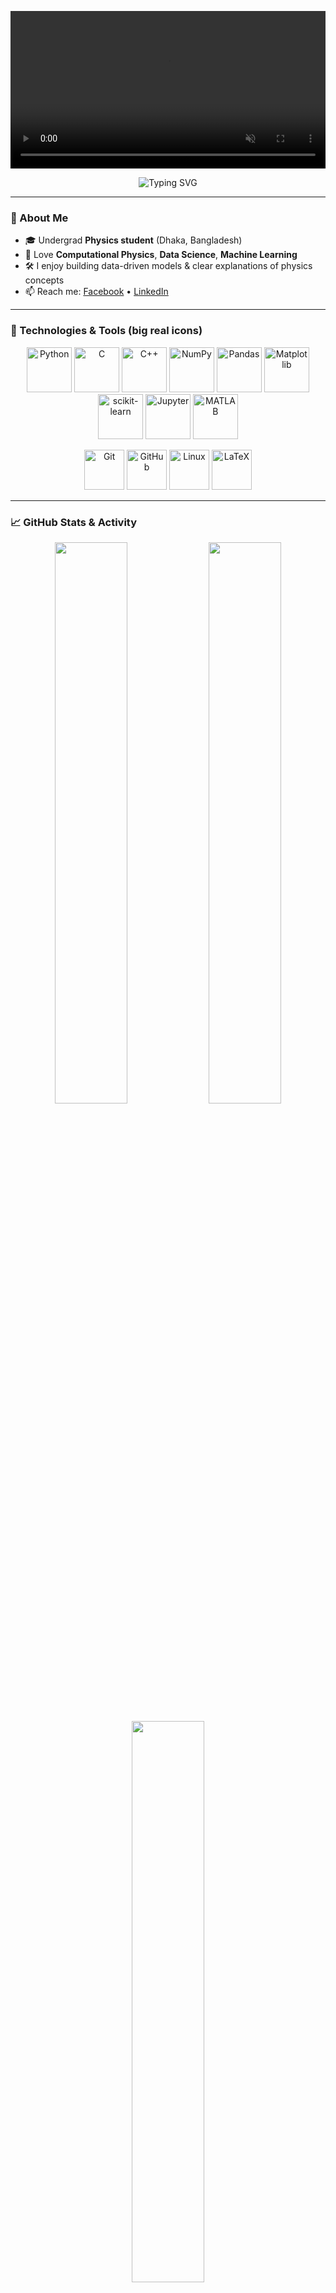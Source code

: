 <!-- 🔭 Hero video (README can't use bg-video CSS; this is the closest) -->
<p align="center">
  <video
    src="https://res.cloudinary.com/dl4lfh8em/video/upload/v1757064721/shuvasis_nlh2io.mp4"
    autoplay
    muted
    loop
    playsinline
    width="100%">
  </video>
</p>

<p align="center">
  <img src="https://readme-typing-svg.herokuapp.com?font=Poppins&size=24&duration=3000&pause=1000&color=4169E1&background=ffffff&center=true&vCenter=true&width=720&lines=Hi+there+👋,+I'm+Shuvashish+Sharma;Undergraduate+Physics+Student;Computational+Physics+%7C+Data+Science+%26+ML;Python%2C+C%2FC%2B%2B%2C+NumPy%2C+Pandas%2C+Matplotlib%2C+sklearn%2C+Jupyter%2C+MATLAB" alt="Typing SVG" />
</p>

---

### 🚀 About Me
- 🎓 Undergrad **Physics student** (Dhaka, Bangladesh)  
- 🧠 Love **Computational Physics**, **Data Science**, **Machine Learning**  
- 🛠️ I enjoy building data-driven models & clear explanations of physics concepts  
- 📫 Reach me: [Facebook](https://facebook.com/shodip.sharma) • [LinkedIn](https://www.linkedin.com/in/shuvashish-sharma-a95b27199)

---

### 🧰 Technologies & Tools (big real icons)
<p align="center">
  <!-- Core -->
  <img src="https://cdn.jsdelivr.net/gh/devicons/devicon/icons/python/python-original.svg" height="72" alt="Python" />
  <img src="https://cdn.jsdelivr.net/gh/devicons/devicon/icons/c/c-original.svg" height="72" alt="C" />
  <img src="https://cdn.jsdelivr.net/gh/devicons/devicon/icons/cplusplus/cplusplus-original.svg" height="72" alt="C++" />
  <!-- Sci/DS -->
  <img src="https://cdn.jsdelivr.net/gh/devicons/devicon/icons/numpy/numpy-original.svg" height="72" alt="NumPy" />
  <img src="https://cdn.jsdelivr.net/gh/devicons/devicon/icons/pandas/pandas-original.svg" height="72" alt="Pandas" />
  <img src="https://cdn.jsdelivr.net/gh/devicons/devicon/icons/matplotlib/matplotlib-original.svg" height="72" alt="Matplotlib" />
  <img src="https://cdn.jsdelivr.net/gh/devicons/devicon/icons/scikitlearn/scikitlearn-original.svg" height="72" alt="scikit-learn" />
  <img src="https://cdn.jsdelivr.net/gh/devicons/devicon/icons/jupyter/jupyter-original.svg" height="72" alt="Jupyter" />
  <img src="https://cdn.jsdelivr.net/gh/devicons/devicon/icons/matlab/matlab-original.svg" height="72" alt="MATLAB" />
</p>

<p align="center">
  <!-- Extras (optional) -->
  <img src="https://cdn.jsdelivr.net/gh/devicons/devicon/icons/git/git-original.svg" height="64" alt="Git" />
  <img src="https://cdn.jsdelivr.net/gh/devicons/devicon/icons/github/github-original.svg" height="64" alt="GitHub" />
  <img src="https://cdn.jsdelivr.net/gh/devicons/devicon/icons/linux/linux-original.svg" height="64" alt="Linux" />
  <img src="https://cdn.jsdelivr.net/gh/devicons/devicon/icons/latex/latex-original.svg" height="64" alt="LaTeX" />
  <!-- Add more if you want: pytorch, tensorflow, vscode, etc. -->
</p>

---

### 📈 GitHub Stats & Activity
<p align="center">
  <img width="48%" src="https://github-readme-stats.vercel.app/api?username=Shuvashish33&show_icons=true&theme=radical&hide_border=true&custom_title=My%20GitHub%20Stats" />
  <img width="48%" src="https://github-readme-streak-stats.herokuapp.com?user=Shuvashish33&theme=radical&hide_border=true" />
</p>

<p align="center">
  <img width="48%" src="https://github-readme-stats.vercel.app/api/top-langs/?username=Shuvashish33&layout=compact&theme=radical&hide_border=true&hide=Makefile,Batchfile&langs_count=8&custom_title=Top%20Languages%20Used" />
</p>

<p align="center">
  <img src="https://github-readme-activity-graph.vercel.app/graph?username=Shuvashish33&theme=react-dark&hide_border=true&area=true&color=00ffee&point=ffffff&line=00ffee&custom_title=My%20Activity%20Graph" alt="GitHub Contribution Graph" />
</p>

---

### 👥 Facebook
<table>
  <tr>
    <td width="140" align="center">
      <!-- FB profile pic (must be public) -->
     <!--   <a href="https://facebook.com/shodip.sharma">
        <img src="https://graph.facebook.com/shodip.sharma/picture?type=large" alt="Facebook Photo" width="120" />
      </a> -->
      <div><a href="https://facebook.com/shodip.sharma">Facebook</a></div>
    </td>
    <td>
      <strong>Name:</strong> Shuvashish Sharma<br/>
      <strong>Focus:</strong> Physics × Data Science × ML<br/>
      <strong>Open to:</strong> Research collaborations & open-source work
    </td>
  </tr>
</table>
